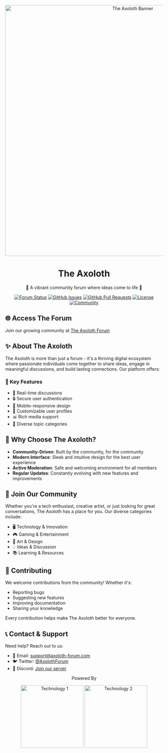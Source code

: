 <div align="center">
  <img src="https://raw.githubusercontent.com/MicroBytex/MicroBytex/main/assets/axoloth-banner.png" alt="The Axoloth Banner" width="800px">

  # The Axoloth
  
  <p align="center">
    🌟 A vibrant community forum where ideas come to life 🌟
  </p>

  [![Forum Status](https://img.shields.io/badge/status-active-success.svg)](https://axoloth-forum.com)
  [![GitHub Issues](https://img.shields.io/github/issues/MicroBytex/axoloth.svg)](https://github.com/ondarion-t/TheAxoloth/issues)
  [![GitHub Pull Requests](https://img.shields.io/github/issues-pr/MicroBytex/axoloth.svg)](https://github.com/ondarion-t/TheAxoloth/pulls)
  [![License](https://img.shields.io/badge/license-MIT-blue.svg)](LICENSE)
  [![Community](https://img.shields.io/badge/community-1k%2B%20members-orange.svg)](https://axoloth-forum.com/members)

</div>

## 🌐 Access The Forum
Join our growing community at [The Axoloth Forum](https://axoloth-forum.com)

## ✨ About The Axoloth

The Axoloth is more than just a forum - it's a thriving digital ecosystem where passionate individuals come together to share ideas, engage in meaningful discussions, and build lasting connections. Our platform offers:

### 🎯 Key Features

- 💬 Real-time discussions
- 🔒 Secure user authentication
- 📱 Mobile-responsive design
- 🎨 Customizable user profiles
- 📊 Rich media support
- 🌈 Diverse topic categories

## 🚀 Why Choose The Axoloth?

- **Community-Driven**: Built by the community, for the community
- **Modern Interface**: Sleek and intuitive design for the best user experience
- **Active Moderation**: Safe and welcoming environment for all members
- **Regular Updates**: Constantly evolving with new features and improvements

## 🌟 Join Our Community

Whether you're a tech enthusiast, creative artist, or just looking for great conversations, The Axoloth has a place for you. Our diverse categories include:

- 🖥️ Technology & Innovation
- 🎮 Gaming & Entertainment
- 🎨 Art & Design
- 💡 Ideas & Discussion
- 📚 Learning & Resources

## 🤝 Contributing

We welcome contributions from the community! Whether it's:
- Reporting bugs
- Suggesting new features
- Improving documentation
- Sharing your knowledge

Every contribution helps make The Axoloth better for everyone.

## 📞 Contact & Support

Need help? Reach out to us:
- 📧 Email: support@axoloth-forum.com
- 🐦 Twitter: [@AxolothForum](https://twitter.com/AxolothForum)
- 💬 Discord: [Join our server](https://discord.gg/axoloth)

<div align="center">
  <p>Powered By</p>
  <p>
    <img src="https://raw.githubusercontent.com/MicroBytex/MicroBytex/main/assets/tech-stack-1.png" alt="Technology 1" width="200px">
    <img src="https://raw.githubusercontent.com/MicroBytex/MicroBytex/main/assets/tech-stack-2.png" alt="Technology 2" width="200px">
  </p>
</div>
